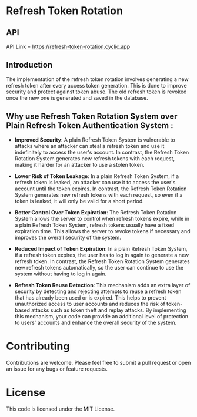 # Refresh Token Rotation
## API
API Link =  https://refresh-token-rotation.cyclic.app
## Introduction
The implementation of the refresh token rotation involves generating a new refresh token after every access token generation. This is done to improve security and protect against token abuse. The old refresh token is revoked once the new one is generated and saved in the database.
## Why use Refresh Token Rotation System over Plain Refresh Token Authentication System :

* **Improved Security**: A plain Refresh Token System is vulnerable to attacks where an attacker can steal a refresh token and use it indefinitely to access the user's account. In contrast, the Refresh Token Rotation System generates new refresh tokens with each request, making it harder for an attacker to use a stolen token.

* **Lower Risk of Token Leakage**: In a plain Refresh Token System, if a refresh token is leaked, an attacker can use it to access the user's account until the token expires. In contrast, the Refresh Token Rotation System generates new refresh tokens with each request, so even if a token is leaked, it will only be valid for a short period.

* **Better Control Over Token Expiration**: The Refresh Token Rotation System allows the server to control when refresh tokens expire, while in a plain Refresh Token System, refresh tokens usually have a fixed expiration time. This allows the server to revoke tokens if necessary and improves the overall security of the system.

* **Reduced Impact of Token Expiration**: In a plain Refresh Token System, if a refresh token expires, the user has to log in again to generate a new refresh token. In contrast, the Refresh Token Rotation System generates new refresh tokens automatically, so the user can continue to use the system without having to log in again.
* **Refresh Token Reuse Detection**: This mechanism adds an extra layer of security by detecting and rejecting attempts to reuse a refresh token that has already been used or is expired. This helps to prevent unauthorized access to user accounts and reduces the risk of token-based attacks such as token theft and replay attacks. By implementing this mechanism, your code can provide an additional level of protection to users' accounts and enhance the overall security of the system.
# Contributing
Contributions are welcome. Please feel free to submit a pull request or open an issue for any bugs or feature requests.

# License
This code is licensed under the MIT License.
